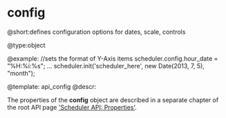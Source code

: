 config
=============
@short:defines configuration options for dates, scale, controls
	

@type:object

@example:
//sets the format of Y-Axis items
scheduler.config.hour_date = "%H:%i:%s";
...
scheduler.init('scheduler_here', new Date(2013, 7, 5), "month");

@template:	api_config
@descr:

The properties of the **config** object are described in a separate chapter of <br> the root API page <a href="api/refs/scheduler.md#properties">'Scheduler API: Properties'</a>.

